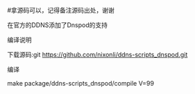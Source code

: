 #拿源码可以，记得备注源码出处，谢谢

在官方的DDNS添加了Dnspod的支持

编译说明

下载源码:git https://github.com/nixonli/ddns-scripts_dnspod.git

编译

make package/ddns-scripts_dnspod/compile V=99
